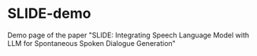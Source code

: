 # SLIDE-demo

Demo page of the paper "SLIDE: Integrating Speech Language Model with LLM for Spontaneous Spoken Dialogue Generation"
